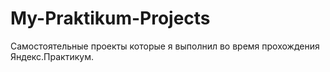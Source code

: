 # My-Praktikum-Projects
Самостоятельные проекты которые я выполнил во время прохождения Яндекс.Практикум.
